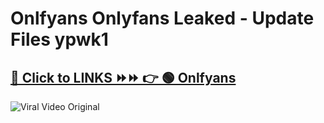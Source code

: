 
 # Onlfyans Onlyfans Leaked - Update Files ypwk1

## <h2><a href="https://clipsfans.com/Onlfyans&ref=git">🔗 Click to LINKS ⏩⏩ 👉 🟢 Onlfyans </a></h2>

<a href="https://clipsfans.com/Onlfyans&ref=git" rel="nofollow" data-target="animated-image.originalLink"><img src="https://i.ibb.co.com/xMMVF88/686577567.gif" alt="Viral Video Original" style="max-width: 100%; display: inline-block;" data-target="animated-image.originalImage"></a>

